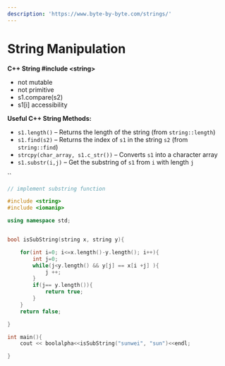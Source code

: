 ```yaml
---
description: 'https://www.byte-by-byte.com/strings/'
---
```


# String Manipulation

**C++ String  \#include &lt;string&gt;**

* not mutable 
* not primitive 
* s1.compare\(s2\)
* s1\[i\] accessibility 

**Useful C++ String Methods:**

* `s1.length()` – Returns the length of the string \(from `string::length`\)
* `s1.find(s2)` – Returns the index of `s1` in the string `s2` \(from `string::find`\)
* `strcpy(char_array, s1.c_str())` – Converts `s1` into a character array
* `s1.substr(i,j)` – Get  the substring of `s1` from `i` with length `j`

\`\`

```cpp
// implement substring function

#include <string>
#include <iomanip>

using namespace std;


bool isSubString(string x, string y){

	for(int i=0; i<=x.length()-y.length(); i++){
		int j=0;
		while(j<y.length() && y[j] == x[i +j] ){
			j ++;
		}
		if(j== y.length()){
			return true;
		}
	}
	return false;

}

int main(){	
	cout << boolalpha<<isSubString("sunwei", "sun")<<endl;

}
```

